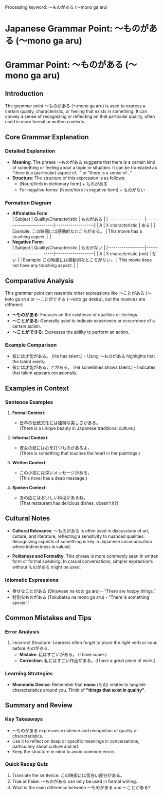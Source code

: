 Processing keyword: ～ものがある (〜mono ga aru)
# Japanese Grammar Point: ～ものがある (〜mono ga aru)
# Grammar Point: ～ものがある (〜mono ga aru)
## Introduction
The grammar point 〜ものがある (〜mono ga aru) is used to express a certain quality, characteristic, or feeling that exists in something. It can convey a sense of recognizing or reflecting on that particular quality, often used in more formal or written contexts.
## Core Grammar Explanation
### Detailed Explanation
- **Meaning**: The phrase 〜ものがある suggests that there is a certain kind of something or feeling about a topic or situation. It can be translated as "there is a (particular) aspect of..." or "there is a sense of..."
- **Structure**: The structure of this expression is as follows:
  - [Noun/Verb in dictionary form] + ものがある
  - For negative forms: [Noun/Verb in negative form] + ものがない
### Formation Diagram
- **Affirmative Form**:  
  | Subject           | Quality/Characteristic     | ものがある         |
  |-------------------|---------------------------|--------------------|
  | A                 | X characteristic          | ある               |
  | Example:  この映画には感動的なところがある。  | This movie has a touching aspect. |                    |
- **Negative Form**:  
  | Subject           | Quality/Characteristic     | ものがない         |
  |-------------------|---------------------------|--------------------|
  | A                 | X characteristic (not)    | ない               |
  | Example: この映画には感動的なところがない。 | This movie does not have any touching aspect. | |
## Comparative Analysis
This grammar point can resemble other expressions like 〜ことがある (〜koto ga aru) or 〜ことができる (〜koto ga dekiru), but the nuances are different:
- **〜ものがある**: Focuses on the existence of qualities or feelings.
- **〜ことがある**: Generally used to indicate experience or occurrence of a certain action.
- **〜ことができる**: Expresses the ability to perform an action.
### Example Comparison
- 彼には才能がある。 (He has talent.) - Using 〜ものがある highlights that the talent exists.
- 彼には才能があることがある。 (He sometimes shows talent.) - Indicates that talent appears occasionally.
## Examples in Context
### Sentence Examples
1. **Formal Context**:  
   - 日本の伝統文化には独特な美しさがある。  
   (There is a unique beauty in Japanese traditional culture.)
  
2. **Informal Context**:  
   - 彼女の絵には心を打つものがあるよ。  
   (There is something that touches the heart in her paintings.)
  
3. **Written Context**:  
   - この小説には深いメッセージがある。  
   (This novel has a deep message.)
  
4. **Spoken Context**:  
   - あの店にはおいしい料理があるね。  
   (That restaurant has delicious dishes, doesn’t it?)
## Cultural Notes
- **Cultural Relevance**: 
  〜ものがある is often used in discussions of art, culture, and literature, reflecting a sensitivity to nuanced qualities. Recognizing aspects of something is key in Japanese communication where indirectness is valued.
  
- **Politeness and Formality**: This phrase is more commonly seen in written form or formal speaking. In casual conversations, simpler expressions without ものがある might be used.
### Idiomatic Expressions
- 幸せなことがある (Shiawase na koto ga aru) - "There are happy things." 
- 特別なものがある (Tokubetsu na mono ga aru) - "There is something special."
## Common Mistakes and Tips
### Error Analysis
1. Incorrect Structure: Learners often forget to place the right verb or noun before ものがある.
   - **Mistake**: 私はすごいがある。 (I have super.)
   - **Correction**: 私にはすごい作品がある。(I have a great piece of work.)
### Learning Strategies
- **Mnemonic Device**: Remember that ***mono*** (もの) relates to tangible characteristics around you. Think of **"things that exist in quality"**.
## Summary and Review
### Key Takeaways
- 〜ものがある expresses existence and recognition of quality or characteristics.
- Use it to reflect on deep or specific meanings in conversations, particularly about culture and art.
- Keep the structure in mind to avoid common errors.
### Quick Recap Quiz
1. Translate the sentence: この映画には面白い部分がある。
2. True or False: 〜ものがある can only be used in formal writing.
3. What is the main difference between 〜ものがある and 〜ことがある?
